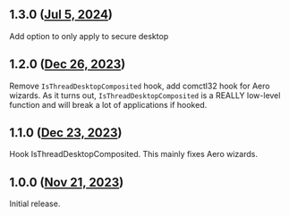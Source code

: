 ## 1.3.0 ([Jul 5, 2024](https://github.com/ramensoftware/windhawk-mods/blob/b5539c2babd5da816922a73d3bfcfd9258e68546/mods/dwm-unextend-frames.wh.cpp))

Add option to only apply to secure desktop

## 1.2.0 ([Dec 26, 2023](https://github.com/ramensoftware/windhawk-mods/blob/b47219234aced7b977db2e1833aa5bc0006f79e0/mods/dwm-unextend-frames.wh.cpp))

Remove `IsThreadDesktopComposited` hook, add comctl32 hook for Aero wizards. As it turns out, `IsThreadDesktopComposited` is a REALLY low-level function and will break a lot of applications if hooked.

## 1.1.0 ([Dec 23, 2023](https://github.com/ramensoftware/windhawk-mods/blob/6f9ba7f4499d1e16ede82d0a2c44cdd8ad6295a5/mods/dwm-unextend-frames.wh.cpp))

Hook IsThreadDesktopComposited. This mainly fixes Aero wizards.

## 1.0.0 ([Nov 21, 2023](https://github.com/ramensoftware/windhawk-mods/blob/73631efe39f232421878841a4fe1b543e674bbe0/mods/dwm-unextend-frames.wh.cpp))

Initial release.
